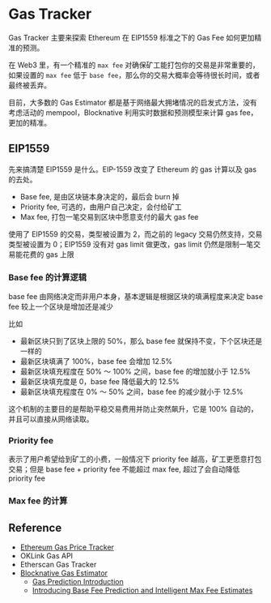 # Gas Tracker

Gas Tracker 主要来探索 Ethereum 在 EIP1559 标准之下的 Gas Fee 如何更加精准的预测。

在 Web3 里，有一个精准的 `max fee` 对确保矿工能打包你的交易是非常重要的，如果设置的 `max fee` 低于 `base fee`，那么你的交易大概率会等待很长时间，或者最终被丢弃。

目前，大多数的 Gas Estimator 都是基于网络最大拥堵情况的启发式方法，没有考虑活动的 mempool，Blocknative 利用实时数据和预测模型来计算 gas fee，更加的精准。



## EIP1559

先来搞清楚 EIP1559 是什么。EIP-1559 改变了 Ethereum 的 gas 计算以及 gas 的去处。

- Base fee, 是由区块链本身决定的，最后会 burn 掉
- Priority fee, 可选的，由用户自己决定，会付给矿工
- Max fee, 打包一笔交易到区块中愿意支付的最大 gas fee

使用了 EIP1559 的交易，类型被设置为 2，而之前的 legacy 交易仍然支持，交易类型被设置为 0；EIP1559 没有对 gas limit 做更改，gas limit 仍然是限制一笔交易能花费的 gas 上限



### Base fee 的计算逻辑

base fee 由网络决定而非用户本身，基本逻辑是根据区块的填满程度来决定 base fee 较上一个区块是增加还是减少

比如

- 最新区块只到了区块上限的 50%，那么 base fee 就保持不变，下个区块还是一样的
- 最新区块填满了 100%，base fee 会增加 12.5%
- 最新区块填充程度在 50% ～ 100% 之间，base fee 的增加就小于 12.5%
- 最新区块填充度是 0，base fee 降低最大的 12.5%
- 最新区块填充程度在 0% ～ 50% 之间，base fee 的减少就小于 12.5%

这个机制的主要目的是帮助平稳交易费用并防止突然飙升，它是 100% 自动的，并且可以直接从网络读取。



### Priority fee

表示了用户希望给到矿工的小费，一般情况下 priority fee 越高，矿工更愿意打包交易；但是 base fee + priority fee 不能超过 max fee, 超过了会自动降低 priority fee



### Max fee 的计算







## Reference

- [Ethereum Gas Price Tracker](https://www.datawallet.com/ethereum-gas-price)
- OKLink Gas API
- Etherscan Gas Tracker
- [Blocknative Gas Estimator](https://www.blocknative.com/gas-estimator)
  - [Gas Prediction Introduction](https://docs.blocknative.com/gas-prediction)
  - [Introducing Base Fee Prediction and Intelligent Max Fee Estimates](https://www.blocknative.com/blog/base-fee-prediction-and-intelligent-max-fee)